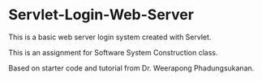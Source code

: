 # Servlet-Login-Web-Server

This is a basic web server login system created with Servlet.

This is an assignment for Software System Construction class.

Based on starter code and tutorial from Dr. Weerapong Phadungsukanan.

